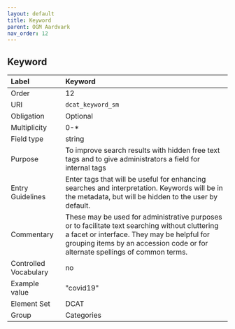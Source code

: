 ```yaml
---
layout: default
title: Keyword
parent: OGM Aardvark
nav_order: 12
---
```


## Keyword

| Label                 | Keyword                                                                                                                                                                                                                        |
|:----------------------|:-------------------------------------------------------------------------------------------------------------------------------------------------------------------------------------------------------------------------------|
| Order           | 12                                                                                                                                                                                                                             |
| URI                   | `dcat_keyword_sm`                                                                                                                                                                                                              |
| Obligation            | Optional                                                                                                                                                                                                                       |
| Multiplicity          | 0-*                                                                                                                                                                                                                            |
| Field type            | string                                                                                                                                                                                                                         |
| Purpose               | To improve search results with hidden free text tags and to give administrators a field for internal tags                                                                                                                      |
| Entry Guidelines      | Enter tags that will be useful for enhancing searches and interpretation. Keywords will be in the metadata, but will be hidden to the user by default.                                                                         |
| Commentary            | These may be used for administrative purposes or to facilitate text searching without cluttering a facet or interface. They may be helpful for grouping items by an accession code or for alternate spellings of common terms. |
| Controlled Vocabulary | no                                                                                                                                                                                                                             |
| Example value         | "covid19"                                                                                                                                                                                                                      |
| Element Set           | DCAT                                                                                                                                                                                                                           |
| Group                 | Categories                                                                                                                                                                                                                     |
